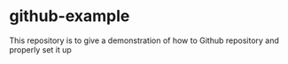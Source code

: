 # github-example
This repository is to give a demonstration of how to Github repository and properly set it up
